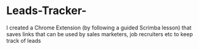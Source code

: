 # Leads-Tracker-
I created a Chrome Extension (by following a guided Scrimba lesson) that saves links that can be used by sales marketers, job recruiters etc to keep track of leads





